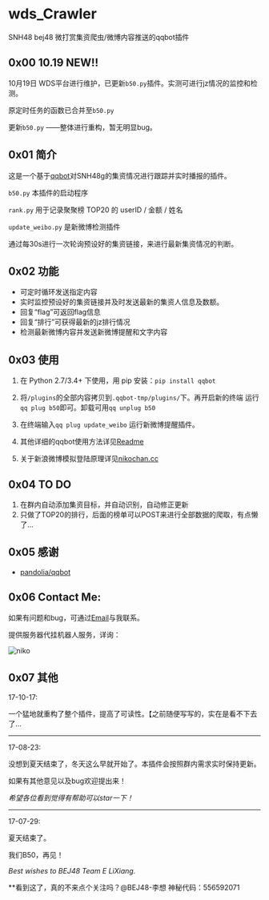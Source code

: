 # wds_Crawler
SNH48 bej48 微打赏集资爬虫/微博内容推送的qqbot插件

## 0x00 10.19 NEW!!

10月19日 WDS平台进行维护，已更新``b50.py``插件。实测可进行jz情况的监控和检测。

原定时任务的函数已合并至``b50.py``

更新``b50.py`` ——整体进行重构，暂无明显bug。



## 0x01 简介
这是一个基于[qqbot](https://github.com/pandolia/qqbot)对SNH48g的集资情况进行跟踪并实时播报的插件。


``b50.py`` 本插件的启动程序

``rank.py`` 用于记录聚聚榜 TOP20 的 userID / 金额 / 姓名

``update_weibo.py`` 是新微博检测插件

通过每30s进行一次轮询预设好的集资链接，来进行最新集资情况的判断。

## 0x02 功能
* 可定时循环发送指定内容
* 实时监控预设好的集资链接并及时发送最新的集资人信息及数额。
* 回复“flag”可返回flag信息
* 回复“排行”可获得最新的jz排行情况
* 检测最新微博内容并发送新微博提醒和文字内容

## 0x03 使用
1. 在 Python 2.7/3.4+ 下使用，用 pip 安装：``pip install qqbot``

2. 将``/plugins``的全部内容拷贝到``.qqbot-tmp/plugins/``下。再开启新的终端 运行``qq plug b50``即可。卸载可用``qq unplug b50``

3. 在终端输入``qq plug update_weibo`` 运行新微博提醒插件。
3. 其他详细的qqbot使用方法详见[Readme](https://github.com/pandolia/qqbot)

4. 关于新浪微博模拟登陆原理详见[nikochan.cc](http://www.nikochan.cc/2017/08/03/Crawlerweibonotloggin/)

## 0x04 TO DO
1. 在群内自动添加集资目标，并自动识别，自动修正更新
2. 只做了TOP20的排行，后面的榜单可以POST来进行全部数据的爬取，有点懒了...


## 0x05 感谢
* [pandolia/qqbot]()

## 0x06 Contact Me:

如果有问题和bug，可通过[Email](mailto:pyf0311@gmail.com)与我联系。

提供服务器代挂机器人服务，详询：

![niko](http://wx1.sinaimg.cn/mw690/6a45b037ly1fjx0w7s0umj207306o3zb.jpg)

## 0x07 其他
17-10-17:

一个猛地就重构了整个插件，提高了可读性。【之前随便写写的，实在是看不下去了...

---------
17-08-23:

没想到夏天结束了，冬天这么早就开始了。本插件会按照群内需求实时保持更新。

如果有其他意见以及bug欢迎提出来！

*希望各位看到觉得有帮助可以star一下！*

---------
17-07-29:

夏天结束了。

我们B50，再见！


*Best wishes to BEJ48 Team E LiXiang.* 

**看到这了，真的不来点个关注吗？@BEJ48-李想
神秘代码：556592071
